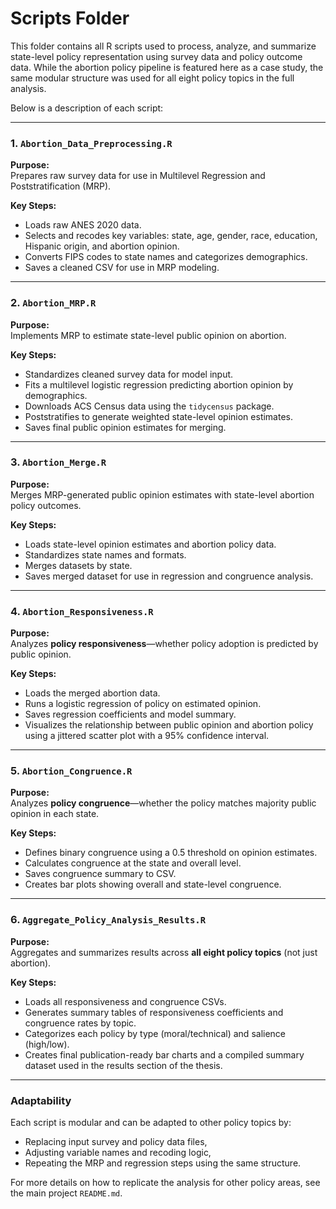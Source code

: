 # Scripts Folder

This folder contains all R scripts used to process, analyze, and summarize state-level policy representation using survey data and policy outcome data. While the abortion policy pipeline is featured here as a case study, the same modular structure was used for all eight policy topics in the full analysis.

Below is a description of each script:

---

### 1. `Abortion_Data_Preprocessing.R`

**Purpose:**  
Prepares raw survey data for use in Multilevel Regression and Poststratification (MRP).

**Key Steps:**  
- Loads raw ANES 2020 data.
- Selects and recodes key variables: state, age, gender, race, education, Hispanic origin, and abortion opinion.
- Converts FIPS codes to state names and categorizes demographics.
- Saves a cleaned CSV for use in MRP modeling.

---

### 2. `Abortion_MRP.R`

**Purpose:**  
Implements MRP to estimate state-level public opinion on abortion.

**Key Steps:**  
- Standardizes cleaned survey data for model input.
- Fits a multilevel logistic regression predicting abortion opinion by demographics.
- Downloads ACS Census data using the `tidycensus` package.
- Poststratifies to generate weighted state-level opinion estimates.
- Saves final public opinion estimates for merging.

---

### 3. `Abortion_Merge.R`

**Purpose:**  
Merges MRP-generated public opinion estimates with state-level abortion policy outcomes.

**Key Steps:**  
- Loads state-level opinion estimates and abortion policy data.
- Standardizes state names and formats.
- Merges datasets by state.
- Saves merged dataset for use in regression and congruence analysis.

---

### 4. `Abortion_Responsiveness.R`

**Purpose:**  
Analyzes **policy responsiveness**—whether policy adoption is predicted by public opinion.

**Key Steps:**  
- Loads the merged abortion data.
- Runs a logistic regression of policy on estimated opinion.
- Saves regression coefficients and model summary.
- Visualizes the relationship between public opinion and abortion policy using a jittered scatter plot with a 95% confidence interval.

---

### 5. `Abortion_Congruence.R`

**Purpose:**  
Analyzes **policy congruence**—whether the policy matches majority public opinion in each state.

**Key Steps:**  
- Defines binary congruence using a 0.5 threshold on opinion estimates.
- Calculates congruence at the state and overall level.
- Saves congruence summary to CSV.
- Creates bar plots showing overall and state-level congruence.

---

### 6. `Aggregate_Policy_Analysis_Results.R`  

**Purpose:**  
Aggregates and summarizes results across **all eight policy topics** (not just abortion).

**Key Steps:**  
- Loads all responsiveness and congruence CSVs.
- Generates summary tables of responsiveness coefficients and congruence rates by topic.
- Categorizes each policy by type (moral/technical) and salience (high/low).
- Creates final publication-ready bar charts and a compiled summary dataset used in the results section of the thesis.

---

### Adaptability

Each script is modular and can be adapted to other policy topics by:
- Replacing input survey and policy data files,
- Adjusting variable names and recoding logic,
- Repeating the MRP and regression steps using the same structure.

For more details on how to replicate the analysis for other policy areas, see the main project `README.md`.
